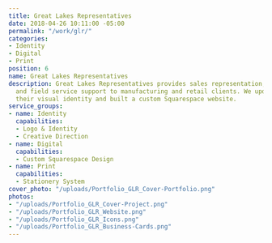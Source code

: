 ```yaml
---
title: Great Lakes Representatives
date: 2018-04-26 10:11:00 -05:00
permalink: "/work/glr/"
categories:
- Identity
- Digital
- Print
position: 6
name: Great Lakes Representatives
description: Great Lakes Representatives provides sales representation, data analysis,
  and field service support to manufacturing and retail clients. We updated and standardized
  their visual identity and built a custom Squarespace website.
service_groups:
- name: Identity
  capabilities:
  - Logo & Identity
  - Creative Direction
- name: Digital
  capabilities:
  - Custom Squarespace Design
- name: Print
  capabilities:
  - Stationery System
cover_photo: "/uploads/Portfolio_GLR_Cover-Portfolio.png"
photos:
- "/uploads/Portfolio_GLR_Cover-Project.png"
- "/uploads/Portfolio_GLR_Website.png"
- "/uploads/Portfolio_GLR_Icons.png"
- "/uploads/Portfolio_GLR_Business-Cards.png"
---
```


